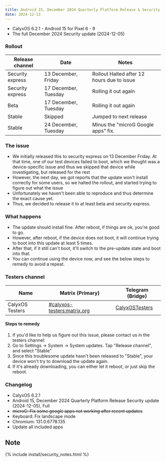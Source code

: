 ```yaml
---
title: Android 15, December 2024 Quarterly Platform Release & Security update
date: 2024-12-13
---
```


* CalyxOS 6.2.1 - Android 15 for Pixel 6 - 9
* The full December 2024 Security update (2024-12-05)

### Rollout

| Release channel  | Date   | Notes |
| ---------------- | ------ | ------ |
| Security express | 13 December, Friday | Rollout Halted after 12 hours due to issue |
| Security express | 17 December, Tuesday | Rolling it out again |
| Beta | 17 December, Tuesday | Rolling it out again |
| Stable | Skipped | Jumped to next release |
| Stable | 24 December, Tuesday | Minus the "microG Google apps" fix. |

### The issue
* We initially released this to security express on 13 December Friday. At that time, one of our test devices failed to boot, which we thought was a device-specific issue and thus we skipped that device while investigating, but released for the rest
* However, the next day, we got reports that the update won't install correctly for some users, so we halted the rollout, and started trying to figure out what the issue
* Unfortunately we haven't been able to reproduce and thus determine the exact cause yet.
* Thus, we decided to release it to at least beta and security express.

### What happens
* The update should install fine. After reboot, if things are ok, you're good to go.
* However, after reboot, if the device does not boot, it will continue trying to boot into this update at least 5 times.
* After that, if it still can't boot, it'll switch to the pre-update state and boot into that.
* You can continue using the device now, and see the below steps to remedy to avoid a repeat.

### Testers channel

| Name | Matrix (Primary) | Telegram (Bridge) |
| ---- | ------ | -------- |
| CalyxOS Testers | [#calyxos-testers:matrix.org](https://app.element.io/#/room/#calyxos-testers:matrix.org) | [CalyxOSTesters](https://t.me/CalyxOSTesters) |

#### Steps to remedy
1. If you'd like to help us figure out this issue, please contact us in the testers channel:
2. Go to Settings -> System -> System updates. Tap "Release channel", and select "Stable"
3. Since this troublesome update hasn't been released to "Stable", your device won't try to download the update again.
4. If it's already downloading, you can either let it reboot, or just skip the reboot.

### Changelog
* CalyxOS 6.2.1
* Android 15, December 2024 Quarterly Platform Release Security update (2024-12-05), Full
* ~~microG: Fix some google apps not working after recent updates~~
* Keyboard: Fix landscape mode
* Chromium: 131.0.6778.135
* Update all included apps

## Note

{% include install/security_notes.html %}
